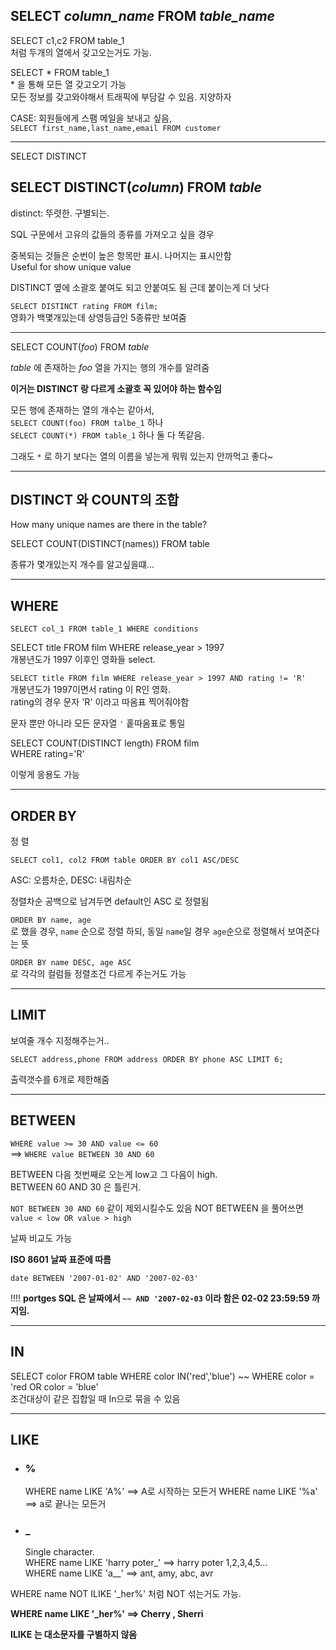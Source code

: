 ## SELECT _column_name_ FROM _table_name_

SELECT c1,c2 FROM table_1  
처럼 두개의 열에서 갖고오는거도 가능.

SELECT \* FROM table_1  
 \* 을 통해 모든 열 갖고오기 가능  
 모든 정보를 갖고와야해서 트래픽에 부담갈 수 있음. 지양하자

CASE: 회원들에게 스팸 메일을 보내고 싶음,  
`SELECT first_name,last_name,email FROM customer`

---

SELECT DISTINCT

## SELECT DISTINCT(_column_) FROM _table_

distinct: 뚜렷한. 구별되는.

SQL 구문에서 고유의 값들의 종류를 가져오고 싶을 경우

중복되는 것들은 순번이 높은 항목만 표시. 나머지는 표시안함  
Useful for show unique value

DISTINCT 옆에 소괄호 붙여도 되고 안붙여도 됨
근데 붙이는게 더 낫다

`SELECT DISTINCT rating FROM film;`  
영화가 백몇개있는데 상영등급인 5종류만 보여줌

---

SELECT COUNT(_foo_) FROM _table_

_table_ 에 존재하는 _foo_ 열을 가지는 행의 개수를 알려줌

**이거는 DISTINCT 랑 다르게 소괄호 꼭 있어야 하는 함수임**

모든 행에 존재하는 열의 개수는 같아서,  
`SELECT COUNT(foo) FROM talbe_1` 하나  
`SELECT COUNT(*) FROM table_1` 하나 둘 다 똑같음.

그래도 `*` 로 하기 보다는 열의 이름을 넣는게 뭐뭐 있는지 안까먹고 좋다~

---

## DISTINCT 와 COUNT의 조합

How many unique names are there in the table?

SELECT COUNT(DISTINCT(names)) FROM table

종류가 몇개있는지 개수를 알고싶을떄...

---

## WHERE

`SELECT col_1 FROM table_1 WHERE conditions`

SELECT title FROM film WHERE release_year > 1997  
개봉년도가 1997 이후인 영화들 select.

`SELECT title FROM film WHERE release_year > 1997 AND rating != 'R'`  
개봉년도가 1997이면서 rating 이 R인 영화.  
rating의 경우 문자 'R' 이라고 따옴표 찍어줘야함

문자 뿐만 아니라 모든 문자열 `'` 홑따옴표로 통일

SELECT COUNT(DISTINCT length) FROM film  
WHERE rating='R'

이렇게 응용도 가능

---

## ORDER BY

정 렬

`SELECT col1, col2 FROM table ORDER BY col1 ASC/DESC`

ASC: 오름차순, DESC: 내림차순

정렬차순 공백으로 남겨두면 default인 ASC 로 정렬됨

`ORDER BY name, age`  
로 했을 경우, `name` 순으로 정렬 하되,
동일 `name`일 경우 `age`순으로 정렬해서 보여준다는 뜻

`ORDER BY name DESC, age ASC`  
로 각각의 컬럼들 정렬조건 다르게 주는거도 가능

---

## LIMIT

보여줄 개수 지정해주는거..

`SELECT address,phone FROM address ORDER BY phone ASC LIMIT 6;`

출력갯수를 6개로 제한해줌

---

## BETWEEN

`WHERE value >= 30 AND value <= 60`  
==> `WHERE value BETWEEN 30 AND 60`

BETWEEN 다음 첫번째로 오는게 low고 그 다음이 high.  
BETWEEN 60 AND 30 은 틀린거.

`NOT BETWEEN 30 AND 60` 같이 제외시킬수도 있음
NOT BETWEEN 을 풀어쓰면 `value < low OR value > high`

날짜 비교도 가능

**ISO 8601 날짜 표준에 따름**

`date BETWEEN '2007-01-02' AND '2007-02-03'`

!!!! **portges SQL 은 날짜에서 `~~ AND '2007-02-03` 이라 함은 02-02 23:59:59 까지임.**

---

## IN

SELECT color FROM table
WHERE color IN('red','blue') ~~ WHERE color = 'red OR color = 'blue'  
조건대상이 같은 집합일 때 In으로 묶을 수 있음

---

## LIKE

- ### %
  WHERE name LIKE 'A%' ==> A로 시작하는 모든거
  WHERE name LIKE '%a' ==> a로 끝나는 모든거  

- ### \_
  Single character.  
  WHERE name LIKE 'harry poter\_' ==> harry poter 1,2,3,4,5...  
  WHERE name LIKE 'a\_\_' ==> ant, amy, abc, avr  


WHERE name NOT ILIKE '\_her%' 처럼 NOT 섞는거도 가능.

**WHERE name LIKE '\_her%' ==> Cherry , Sherri**

**ILIKE 는 대소문자를 구별하지 않음**
